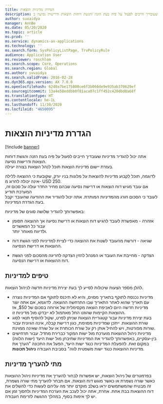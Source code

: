 ```yaml
---
title: הגדרת מדיניות הוצאות
description: אתה יכול להגדיר מדיניות הוצאות שעובדיך חייבים לפעול על פיה בעת הזנה והגשת דוחות הוצאות ודרישות נסיעה ב- Microsoft Dynamics 365 Finance.
author: suvaidya
manager: AnnBe
ms.date: 05/20/2020
ms.topic: article
ms.prod: ''
ms.service: dynamics-ax-applications
ms.technology: ''
ms.search.form: SysPolicyListPage, TrvPolicyRule
audience: Application User
ms.reviewer: roschlom
ms.search.scope: Core, Operations
ms.search.region: Global
ms.author: suvaidya
ms.search.validFrom: 2016-02-28
ms.dyn365.ops.version: AX 7.0.0
ms.openlocfilehash: 6240a7be175800ce6f3b066de9e935ab370629ef
ms.sourcegitcommit: 13a4e58eddbb0f81aca07c1ff452c420dbd8a68f
ms.translationtype: HT
ms.contentlocale: he-IL
ms.lasthandoff: 11/30/2020
ms.locfileid: "4650095"
---
```

# <a name="set-up-expense-policies"></a>הגדרת מדיניות הוצאות

[!include [banner](../includes/banner.md)]

אתה יכול להגדיר מדיניות שעובדיך חייבים לפעול על פיה בעת הזנה והגשת דוחות הוצאות ודרישות נסיעה.         
בעזרת יישום מדיניות הוצאות תוכל לנהל הוצאות בצורה יעילה.         

לדוגמה, תוכל לקבוע מדיניות להוצאות על מלונות בניו יורק, שקובעת כי ההוצאה ללילה אינה יכולה לחרוג מ- USD 250.       
אם עובד מגיש דוח הוצאות או דרישת נסיעה שבהם מחיר החדר עולה על סכום זה, המערכת תודיע        
לעובד כי הסכום חורג מהמדיניות המותרת. אתה יכול להגדיר את ההודעה שהעובד יקבל        
בעת הגדרת המדיניות.      
        
באפשרותך להגדיר שלושה סוגים של מדיניות:         
        
- אזהרה - מאפשרת לעובד להגיש דוח הוצאות או דרישת נסיעה אך ההוצאה תסומן עבור כל המאשרים        
  ולדיווח מאוחר יותר.        

- שגיאה - דורשת מהעובד לשנות את ההוצאה כדי לציית למדיניות לפני הגשת דוח ההוצאות או דרישת הנסיעה.       
 
 - הצדקה - מחייבת את העובד או המנהל להזין הצדקה לחריגה מהסכום לפני הגשת דוח ההוצאות או דרישת הנסיעה.        

## <a name="policy-tips"></a>טיפים למדיניות
להלן מספר הצעות שיכולות לסייע לך בעת יצירת מדיניות חדשה לניהול הוצאות. 
* מדיניות נכנסת לתוקף בתאריך מסוים, והיא לא תיכנס לתוקף אם המדיניות נוצרה עם תאריך שהוא לאחר התאריך שבו התרחשה ההוצאה. לדוגמא, אם אתה יוצר מדיניות חדשה היום לאכיפת הוצאה מקסימלית של ארוחה בסכום של $50, אז ההוצאות הקיימות שהוזנו החל מאתמול לא ייבדקו מול מדיניות זו.
* בעת יצירת מדיניות עבור קטגוריית הוצאות שניתן לפרט, שקול להוסיף תנאי לסוג שורת ההוצאות. ייתכן שמדיניות מסוימת, כגון דרישת קבלה, אינה הגיונית עבור שורות מפורטות, ויש להחיל אותן רק על שורת הכותרת או על שורה שאינה ממוינת. 
* מדיניות ניהול ההוצאות מוערכת מול ישות המקור כברירת מחדל. עבור תרחישים בין-עסקיים, באפשרותך להגדיר את המדיניות שתיבחן מול ישות היעד (ישות הלווה) במקום זאת. להפעלת המדיניות כנגד ישות היעד, הפעל את התכונה "הערך את מדיניות ההוצאות כנגד ישות משפטית לווה" בסביבת העבודה **ניהול תכונות**.

## <a name="when-to-evaluate-policies"></a>מתי להעריך מדיניות

בפרמטרים של ניהול הוצאות, יש אפשרות לבחור להעריך את מדיניות ניהול ההוצאות כאשר שורה נשמרת או כאשר מוגש דוח הוצאות. אם תבחר להעריך מתי שורה נשמרת, זה מבטיח שהמשתמשים יראו בשלב מוקדם יותר מה עליהם לעשות כדי להשלים את דוח ההוצאות בבת אחת. אחרת, אתה יכול לעכב את הערכת המדיניות ולחסוך זמן אם יש לך אימות בסוף, במהלך ההגשה לזרימת העבודה.
